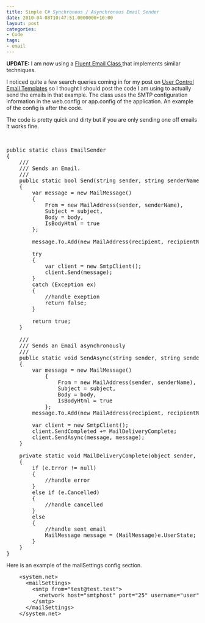 ```yaml
---
title: Simple C# Synchronous / Asynchronous Email Sender
date: 2010-04-08T10:47:51.0000000+10:00
layout: post
categories:
- Code
tags:
- email
---
```


<strong>UPDATE:</strong> 
I am now using a <a href="http://lukencode.com/2010/04/11/fluent-email-in-net/">Fluent Email Class </a> that implements similar techniques.

I noticed quite a few search queries coming in for my post on <a title="c# email templates" href="http://lukencode.com/2010/03/23/user-control-email-templates-in-asp-net/">User Control Email Templates</a> so I thought I should post the code I am using to actually send the emails in that example. The class uses the SMTP configuration information in the web.config or app.config of the application. An example of the config is after the code.

The code is pretty quick and dirty but if you are only sending one off emails it works fine.

<pre class="prettyprint">    

public static class EmailSender
{
	///
	/// Sends an Email.
	///
	public static bool Send(string sender, string senderName, string recipient, string recipientName, string subject, string body)
	{
		var message = new MailMessage()
		{
			From = new MailAddress(sender, senderName),
			Subject = subject,
			Body = body,
			IsBodyHtml = true
		};
		
		message.To.Add(new MailAddress(recipient, recipientName));

		try
		{
			var client = new SmtpClient();
			client.Send(message);
		}
		catch (Exception ex)
		{
			//handle exeption
			return false;
		}

		return true;
	}

	///
	/// Sends an Email asynchronously
	///
	public static void SendAsync(string sender, string senderName, string recipient, string recipientName, string subject, string body)
	{
		var message = new MailMessage()
			{
				From = new MailAddress(sender, senderName),
				Subject = subject,
				Body = body,
				IsBodyHtml = true
			};
		message.To.Add(new MailAddress(recipient, recipientName));

		var client = new SmtpClient();
		client.SendCompleted += MailDeliveryComplete;
		client.SendAsync(message, message);
	}

	private static void MailDeliveryComplete(object sender, AsyncCompletedEventArgs e)
	{
		if (e.Error != null)
		{
			//handle error
		}
		else if (e.Cancelled)
		{
			//handle cancelled
		}
		else
		{
			//handle sent email
			MailMessage message = (MailMessage)e.UserState;
		}
	}
}
</pre>

Here is an example of the mailSettings config section.

<pre class="prettyprint">
    &lt;system.net&gt;
      &lt;mailSettings&gt;
        &lt;smtp from=&quot;test@test.test&quot;&gt;
          &lt;network host=&quot;smtphost&quot; port=&quot;25&quot; username=&quot;user&quot; password=&quot;password&quot; defaultCredentials=&quot;true&quot; /&gt;
        &lt;/smtp&gt;
      &lt;/mailSettings&gt;
    &lt;/system.net&gt;
</pre>